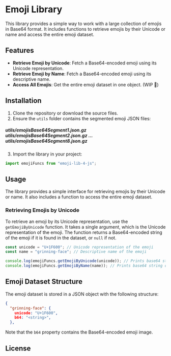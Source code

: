 # Emoji Library

This library provides a simple way to work with a large collection of emojis in Base64 format. It includes functions to retrieve emojis by their Unicode or name and access the entire emoji dataset.

## Features

- **Retrieve Emoji by Unicode**: Fetch a Base64-encoded emoji using its Unicode representation.
- **Retrieve Emoji by Name**: Fetch a Base64-encoded emoji using its descriptive name.
- **Access All Emojis**: Get the entire emoji dataset in one object. (WIP 🚧)

## Installation

1. Clone the repository or download the source files.
2. Ensure the `utils` folder contains the segmented emoji JSON files:

##### utils/emojisBase64Segment1.json.gz utils/emojisBase64Segment2.json.gz ... utils/emojisBase64Segment8.json.gz

3. Import the library in your project:

```javascript
import emojiFuncs from "emoji-lib-4-js";
```

## Usage

The library provides a simple interface for retrieving emojis by their Unicode or name. It also includes a function to access the entire emoji dataset.

### Retrieving Emojis by Unicode

To retrieve an emoji by its Unicode representation, use the `getEmojiByUnicode` function. It takes a single argument, which is the Unicode representation of the emoji. The function returns a Base64-encoded string of the emoji if it is found in the dataset, or `null` if not.

```javascript
const unicode = "U+1F600"; // Unicode representation of the emoji
const name = "grinning-face"; // Descriptive name of the emoji

console.log(emojiFuncs.getEmojiByUnicode(unicode)); // Prints base64 string of the emoji
console.log(emojiFuncs.getEmojiByName(name)); // Prints base64 string of the emoji
```

## Emoji Dataset Structure

The emoji dataset is stored in a JSON object with the following structure:

```json
{
  "grinning-face": {
    unicode: "U+1F600",
    b64: "<string>",
  },
```

Note that the `b64` property contains the Base64-encoded emoji image.

## License

